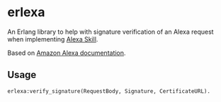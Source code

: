 # erlexa

An Erlang library to help with signature verification of an Alexa request when implementing [Alexa Skill](https://developer.amazon.com/alexa-skills-kit).

Based on [Amazon Alexa documentation](https://developer.amazon.com/public/solutions/alexa/alexa-skills-kit/docs/developing-an-alexa-skill-as-a-web-service#checking-the-signature-of-the-request).

## Usage

    erlexa:verify_signature(RequestBody, Signature, CertificateURL).
